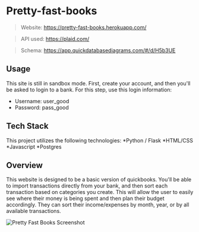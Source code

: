 # Pretty-fast-books

> Website: https://pretty-fast-books.herokuapp.com/

> API used: https://plaid.com/

> Schema: https://app.quickdatabasediagrams.com/#/d/H5b3UE

## Usage
This site is still in sandbox mode. First, create your account, and then you'll be asked to login to a bank. For this step, use this login information:
* Username: user_good
* Password: pass_good

## Tech Stack
This project utilizes the following technologies:
*Python / Flask
*HTML/CSS
*Javascript
*Postgres

## Overview
This website is designed to be a basic version of quickbooks. You'll be able to import transactions directly from your bank, and then sort each transaction based on categories you create. This will allow the user to easily see where their money is being spent and then plan their budget accordingly. They can sort their income/expenses by month, year, or by all available transactions. 

![Pretty Fast Books Screenshot](https://lh3.googleusercontent.com/qD9LU4JhXuMOZOCWcuz6Ih7gcBfLzYhvtDesyBr3Bkqtm-HkjuEhXHZryPMv5AMmuXtrOJLtOqbFcxKtsOPj1Wk8XxERd3bDeI-E6VQZ30Pzqm8CXmUs8i1cuY_GkN6ANAX9ZyrSZaPdcK6p0t8_9o340VbAeCjvqF_KC_fRATY6eJRa4Fdm61nQenPWwDwxWlJNGYXVVeLcPn53q9ykB4pwh6-D5wJDRye5dWHbj-1MHZh6c_EhVtd705Uqe9ZbhqtXtl_dIJsA-fL8Bk_ClGk_9yHNC-yzzaCwk9VdPCStSoYjR9d4cx0rs6lmS13yHq20vSavfb_SP60FusjnWs2u361wW4P_EBJ1amvikLGFD_rUXbBvsVqj-OttxTv0uRHJdHTM1KIbHamvXGdoslDbnq3PBAPRHpLCXyfpCVMEd-ZYBCxmCQRz1jBWFmABd0wkpLRnHKZUeqURrMj_ZKC3tZj4FWZ50CnnzcZYVd0XAmsGZIkxGJJGdPGPaksysN4CdzvhlpEO8kM3-velWphkoBaLQw_yDT9CbPxBVi9-7mftBRPejK2s2ufNdbKpprPryW-it8ygAnH_GU_UwFOOUxhZ3u3N846hKsAsbH2TSedOLksbRdoa8ljEg43bQ0VQRkVkwWDvyGRolyzf2ofpanzOpMT0jJaMSlbtutPzclOqCAVDxbe1Ntz3zk4=w864-h896-no?authuser=0)


